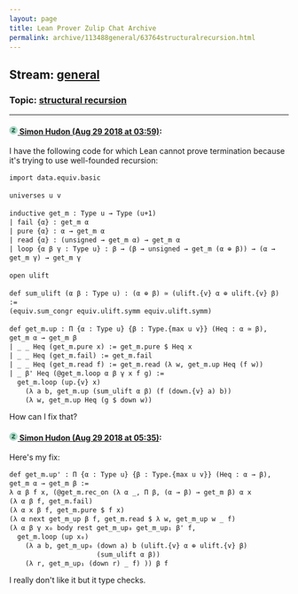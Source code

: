 ```yaml
---
layout: page
title: Lean Prover Zulip Chat Archive 
permalink: archive/113488general/63764structuralrecursion.html
---
```


## Stream: [general](index.html)
### Topic: [structural recursion](63764structuralrecursion.html)

---

#### [![Click to go to Zulip](../../assets/img/zulip2.png) Simon Hudon (Aug 29 2018 at 03:59)](https://leanprover.zulipchat.com/#narrow/stream/113488-general/topic/structural%20recursion/near/132971116):
I have the following code for which Lean cannot prove termination because it's trying to use well-founded recursion:

```lean
import data.equiv.basic

universes u v

inductive get_m : Type u → Type (u+1)
| fail {α} : get_m α
| pure {α} : α → get_m α
| read {α} : (unsigned → get_m α) → get_m α
| loop {α β γ : Type u} : β → (β → unsigned → get_m (α ⊕ β)) → (α → get_m γ) → get_m γ

open ulift

def sum_ulift (α β : Type u) : (α ⊕ β) ≃ (ulift.{v} α ⊕ ulift.{v} β) :=
(equiv.sum_congr equiv.ulift.symm equiv.ulift.symm)

def get_m.up : Π {α : Type u} {β : Type.{max u v}} (Heq : α ≃ β), get_m α → get_m β
| _ _ Heq (get_m.pure x) := get_m.pure $ Heq x
| _ _ Heq (get_m.fail) := get_m.fail
| _ _ Heq (get_m.read f) := get_m.read (λ w, get_m.up Heq (f w))
| _ β' Heq (@get_m.loop α β γ x f g) :=
  get_m.loop (up.{v} x)
    (λ a b, get_m.up (sum_ulift α β) (f (down.{v} a) b))
    (λ w, get_m.up Heq (g $ down w))
```

How can I fix that?

#### [![Click to go to Zulip](../../assets/img/zulip2.png) Simon Hudon (Aug 29 2018 at 05:35)](https://leanprover.zulipchat.com/#narrow/stream/113488-general/topic/structural%20recursion/near/132974185):
Here's my fix:

```lean
def get_m.up' : Π {α : Type u} {β : Type.{max u v}} (Heq : α → β), get_m α → get_m β :=
λ α β f x, (@get_m.rec_on (λ α _, Π β, (α → β) → get_m β) α x 
(λ α β f, get_m.fail) 
(λ α x β f, get_m.pure $ f x)  
(λ α next get_m_up β f, get_m.read $ λ w, get_m_up w _ f) 
(λ α β γ x₀ body rest get_m_up₀ get_m_up₁ β' f, 
  get_m.loop (up x₀) 
    (λ a b, get_m_up₀ (down a) b (ulift.{v} α ⊕ ulift.{v} β) 
                      (sum_ulift α β)) 
    (λ r, get_m_up₁ (down r) _ f) )) β f
```

I really don't like it but it type checks.

